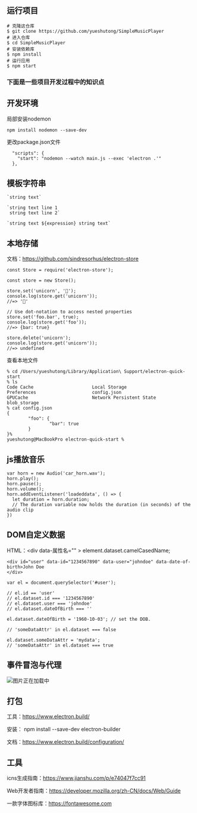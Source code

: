 ## 运行项目

```
# 克隆这仓库
$ git clone https://github.com/yueshutong/SimpleMusicPlayer
# 进入仓库
$ cd SimpleMusicPlayer
# 安装依赖库
$ npm install
# 运行应用
$ npm start
```

### 下面是一些项目开发过程中的知识点

## 开发环境

局部安装nodemon

```
npm install nodemon --save-dev
```
更改package.json文件
```
  "scripts": {
    "start": "nodemon --watch main.js --exec 'electron .'"
  },
```

## 模板字符串

```
`string text`

`string text line 1
 string text line 2`

`string text ${expression} string text`
```

## 本地存储

文档：https://github.com/sindresorhus/electron-store

```
const Store = require('electron-store');

const store = new Store();

store.set('unicorn', '🦄');
console.log(store.get('unicorn'));
//=> '🦄'

// Use dot-notation to access nested properties
store.set('foo.bar', true);
console.log(store.get('foo'));
//=> {bar: true}

store.delete('unicorn');
console.log(store.get('unicorn'));
//=> undefined
```

查看本地文件

```
% cd /Users/yueshutong/Library/Application\ Support/electron-quick-start
% ls
Code Cache                      Local Storage                   Preferences                     config.json
GPUCache                        Network Persistent State        blob_storage
% cat config.json
{
        "foo": {
                "bar": true
        }
}%                                                                                                                                                                            yueshutong@MacBookPro electron-quick-start % 

```

## js播放音乐

```
var horn = new Audio('car_horn.wav');
horn.play();
horn.pause();
horn.volume();
horn.addEventListener('loadeddata', () => {
  let duration = horn.duration;
  // The duration variable now holds the duration (in seconds) of the audio clip 
})
```

## DOM自定义数据

HTML：<div data-属性名="" ></div>
element.dataset.camelCasedName;

```
<div id="user" data-id="1234567890" data-user="johndoe" data-date-of-birth>John Doe
</div>

var el = document.querySelector('#user');

// el.id == 'user'
// el.dataset.id === '1234567890'
// el.dataset.user === 'johndoe'
// el.dataset.dateOfBirth === ''

el.dataset.dateOfBirth = '1960-10-03'; // set the DOB.

// 'someDataAttr' in el.dataset === false

el.dataset.someDataAttr = 'mydata';
// 'someDataAttr' in el.dataset === true
```

## 事件冒泡与代理

![图片正在加载中](https://tva1.sinaimg.cn/large/006y8mN6ly1g87zjx5vpoj314m0m4dlf.jpg)

## 打包

工具：https://www.electron.build/

安装： npm install --save-dev electron-builder

文档：https://www.electron.build/configuration/

## 工具

icns生成指南：https://www.jianshu.com/p/e74047f7cc91

Web开发者指南：https://developer.mozilla.org/zh-CN/docs/Web/Guide

一款字体图标库：https://fontawesome.com


